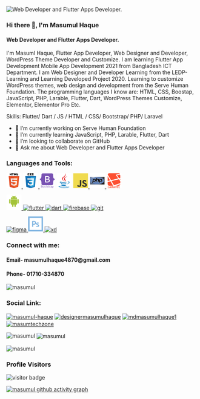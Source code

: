 ![Web Developer and Flutter Apps Developer.](https://media-exp1.licdn.com/dms/image/C5616AQFYzgDrFyr7_A/profile-displaybackgroundimage-shrink_350_1400/0/1646552240074?e=1652313600&v=beta&t=LTotFPg6__KYrIKuTMBNrMLPerXwigVAcSNCiIg6BVo)

### Hi there 👋, I'm Masumul Haque
#### Web Developer and Flutter Apps Developer.


I'm Masuml Haque, Flutter App Developer, Web Designer and Developer, WordPress Theme Developer and Customize. I am learning Flutter App Development Mobile App Development 2021 from Bangladesh ICT Department. I am Web Designer and Developer Learning from the LEDP-Learning and Learning Developed Project 2020. 
Learning to customize WordPress themes, web design and development from the Serve Human Foundation. The programming languages ​​I know are: HTML, CSS, Boostap, JavaScript, PHP, Larable, Flutter, Dart, WordPress Themes Customize, Elementor, Elementor Pro Etc.

Skills: Flutter/ Dart / JS / HTML / CSS/ Bootstrap/ PHP/ Laravel

- 🔭 I’m currently working on Serve Human Foundation 
- 🌱 I’m currently learning JavaScript, PHP, Larable, Flutter, Dart 
- 👯 I’m looking to collaborate on GitHub 
- 💬 Ask me about Web Developer and Flutter Apps Developer 

<h3 align="left">Languages and Tools:</h3>
<p align="left">
<a href="https://www.w3.org/html/" target="_blank" rel="noreferrer"> <img src="https://raw.githubusercontent.com/devicons/devicon/master/icons/html5/html5-original-wordmark.svg" alt="html5" width="40" height="40"/> </a> <a href="https://www.w3schools.com/css/" target="_blank" rel="noreferrer"> <img src="https://raw.githubusercontent.com/devicons/devicon/master/icons/css3/css3-original-wordmark.svg" alt="css3" width="40" height="40"/> </a> <a href="https://getbootstrap.com" target="_blank" rel="noreferrer"> <img src="https://raw.githubusercontent.com/devicons/devicon/master/icons/bootstrap/bootstrap-plain-wordmark.svg" alt="bootstrap" width="40" height="40"/></a> <a href="https://www.java.com" target="_blank" rel="noreferrer"> <img src="https://raw.githubusercontent.com/devicons/devicon/master/icons/java/java-original.svg" alt="java" width="40" height="40"/></a> <a href="https://developer.mozilla.org/en-US/docs/Web/JavaScript" target="_blank" rel="noreferrer"> <img src="https://raw.githubusercontent.com/devicons/devicon/master/icons/javascript/javascript-original.svg" alt="javascript" width="40" height="40"/> </a> <a href="https://www.php.net" target="_blank" rel="noreferrer"> <img src="https://raw.githubusercontent.com/devicons/devicon/master/icons/php/php-original.svg" alt="php" width="40" height="40"/> </a><a href="https://laravel.com/" target="_blank" rel="noreferrer"> <img src="https://raw.githubusercontent.com/devicons/devicon/master/icons/laravel/laravel-plain-wordmark.svg" alt="laravel" width="40" height="40"/> </a>
  
<a href="https://developer.android.com" target="_blank" rel="noreferrer"> <img src="https://raw.githubusercontent.com/devicons/devicon/master/icons/android/android-original-wordmark.svg" alt="android" width="40" height="40"/> </a> <a href="https://flutter.dev" target="_blank" rel="noreferrer"> <img src="https://www.vectorlogo.zone/logos/flutterio/flutterio-icon.svg" alt="flutter" width="40" height="40"/> <a href="https://dart.dev" target="_blank" rel="noreferrer"> <img src="https://www.vectorlogo.zone/logos/dartlang/dartlang-icon.svg" alt="dart" width="40" height="40"/> </a> <a href="https://firebase.google.com/" target="_blank" rel="noreferrer"> <img src="https://www.vectorlogo.zone/logos/firebase/firebase-icon.svg" alt="firebase" width="40" height="40"/> </a>  </a> <a href="https://git-scm.com/" target="_blank" rel="noreferrer"> <img src="https://www.vectorlogo.zone/logos/git-scm/git-scm-icon.svg" alt="git" width="40" height="40"/> </a>
  
 <a href="https://www.figma.com/" target="_blank" rel="noreferrer"> <img src="https://www.vectorlogo.zone/logos/figma/figma-icon.svg" alt="figma" width="40" height="40"/> </a>    <a href="https://www.photoshop.com/en" target="_blank" rel="noreferrer"> <img src="https://raw.githubusercontent.com/devicons/devicon/master/icons/photoshop/photoshop-line.svg" alt="photoshop" width="40" height="40"/> </a>  <a href="https://www.adobe.com/products/xd.html" target="_blank" rel="noreferrer"> <img src="https://cdn.worldvectorlogo.com/logos/adobe-xd.svg" alt="xd" width="40" height="40"/> </a> </p>


<h3 align="left">Connect with me:</h3>
<p align="left"> 
  <h4>Email- masumulhaque4870@gmail.com</h4>
  <h4>Phone- 01710-334870</h4>
</p>

<p align="left"> <img src="https://komarev.com/ghpvc/?username=masumul&label=Profile%20views&color=0e75b6&style=flat" alt="masumul" /> </p>

<h3 align="left">Social Link:</h3>
<p align="left">
<a href="https://linkedin.com/in/masumul-haque" target="blank"><img align="center" src="https://raw.githubusercontent.com/rahuldkjain/github-profile-readme-generator/master/src/images/icons/Social/linked-in-alt.svg" alt="masumul-haque" height="30" width="40" /></a>
<a href="https://fb.com/designermasumulhaque" target="blank"><img align="center" src="https://raw.githubusercontent.com/rahuldkjain/github-profile-readme-generator/master/src/images/icons/Social/facebook.svg" alt="designermasumulhaque" height="30" width="40" /></a>
 <a href="https://twitter.com/mdmasumulhaque1" target="blank"><img align="center" src="https://raw.githubusercontent.com/rahuldkjain/github-profile-readme-generator/master/src/images/icons/Social/twitter.svg" alt="mdmasumulhaque1" height="30" width="40" /></a>
<a href="https://www.youtube.com/c/masumtechzone" target="blank"><img align="center" src="https://raw.githubusercontent.com/rahuldkjain/github-profile-readme-generator/master/src/images/icons/Social/youtube.svg" alt="masumtechzone" height="30" width="40" /></a>
</p>

<p><img align="left" src="https://github-readme-stats.vercel.app/api/top-langs?username=masumul&show_icons=true&locale=en&layout=compact" alt="masumul" /></p>

<p>&nbsp;<img align="center" src="https://github-readme-stats.vercel.app/api?username=masumul&show_icons=true&locale=en" alt="masumul" /></p>

<p><img align="center" src="https://github-readme-streak-stats.herokuapp.com/?user=masumul&" alt="masumul" /></p>


### Profile Visitors 
![visitor badge](https://visitor-badge.glitch.me/badge?page_id=masumul.visitor-badge&left_color=blue&right_color=yellow)
<br />

[![masumul github activity graph](https://activity-graph.herokuapp.com/graph?username=masumul&bg_color=ffffff&color=777777&line=ff5200&point=1adbce&area=true&hide_border=true)](https://github.com/masumul/github-readme-activity-graph)
